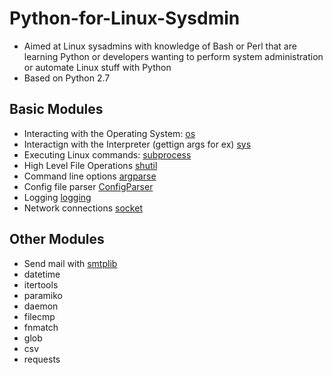 # Python-for-Linux-Sysdmin

- Aimed at Linux sysadmins with knowledge of Bash or Perl that are learning Python or developers wanting to perform system administration or automate Linux stuff with Python
- Based on Python 2.7

## Basic Modules

- Interacting with the Operating System: [os](https://docs.python.org/2/library/os.html)
- Interactign with the Interpreter (gettign args for ex) [sys](https://docs.python.org/2/library/sys.html)
- Executing Linux commands: [subprocess](https://docs.python.org/2/library/subprocess.html)
- High Level File Operations [shutil](https://docs.python.org/2/library/shutil.html)
- Command line options [argparse](https://docs.python.org/2/library/argparse.html)
- Config file parser [ConfigParser](https://docs.python.org/2/library/configparser.html)
- Logging [logging](https://docs.python.org/2/library/logging.html)
- Network connections [socket](https://docs.python.org/2/library/socket.html)

## Other Modules

- Send mail with [smtplib](https://docs.python.org/2/library/smtplib.html)
- datetime
- itertools
- paramiko
- daemon
- filecmp
- fnmatch
- glob
- csv
- requests
